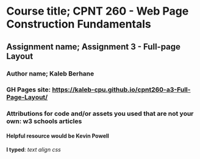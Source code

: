 # Course title; CPNT 260 - Web Page Construction Fundamentals
## Assignment name; Assignment 3 - Full-page Layout
### Author name; Kaleb Berhane
### GH Pages site: https://kaleb-cpu.github.io/cpnt260-a3-Full-Page-Layout/
### Attributions for code and/or assets you used that are not your own: w3 schools articles
#### Helpful resource would be Kevin Powell
  **I typed**: *text align css*
